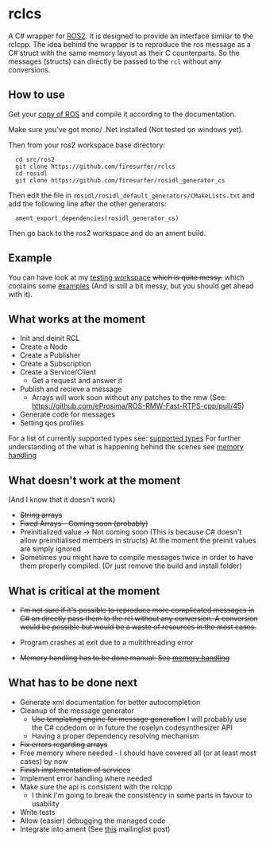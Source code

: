 # rclcs

A C# wrapper for [ROS2](https://github.com/ros2). It is designed to provide an interface similar to the rclcpp.
The idea behind the wrapper is to reproduce the ros message as a C# struct with the same memory layout as their C counterparts.
So the messages (structs) can directly be passed to the `rcl` without any conversions. 

## How to use

Get your [copy of ROS](https://github.com/ros2/ros2/wiki/Linux-Development-Setup) and compile it according to the documentation.

Make sure you've got mono/ .Net installed (Not tested on windows yet).

Then from your ros2 workspace base directory:
```
  cd src/ros2
  git clone https://github.com/firesurfer/rclcs
  cd rosidl
  git clone https://github.com/firesurfer/rosidl_generator_cs
```
Then edit the file in `rosidl/rosidl_default_generators/CMakeLists.txt` and add the following line after the other generators:
```
  ament_export_dependencies(rosidl_generator_cs)
```

Then go back to the ros2 workspace and do an ament build. 

## Example

You can have look at my [testing workspace](https://github.com/firesurfer/rclcs_testing_ws) ~~which is quite messy.~~ which contains some [examples](https://github.com/firesurfer/rclcs_testing_ws/tree/master/src/test_cs/test_cs/Examples) (And is still a bit messy, but you should get ahead with it).


## What works at the moment

* Init and deinit RCL
* Create a Node
* Create a Publisher
* Create a Subscription
* Create a Service/Client
	* Get a request and answer it
* Publish and recieve a  message 
	* Arrays will work soon without any patches to the rmw (See: https://github.com/eProsima/ROS-RMW-Fast-RTPS-cpp/pull/45)
* Generate code for messages 
* Setting qos profiles

For a list of currently supported types see: [supported types](doc/SupportedTypes.md)
For further understanding of the what is happening behind the scenes see [memory handling](/doc/MemoryHandling.md)

## What doesn't work at the moment
(And I know that it doesn't work)

* ~~String arrays~~
* ~~Fixed Arrays - Coming soon (probably)~~
* Preinitialized value -> Not coming soon (This is because C# doesn't allow preinitialised members in structs) At the moment the preinit values are simply ignored
* Sometimes you might have to compile messages twice in order to have them properly compiled. (Or just remove the build and install folder)

## What is critical at the moment

* ~~I'm not sure if it's possible to reproduce more complicated messages in C# an directly pass them to the rcl without any conversion. A conversion would be possible but would be a waste of resources in the most cases.~~

* Program crashes at exit due to a multithreading error 
* ~~Memory handling has to be done manual: See [memory handling](/doc/MemoryHandling.md)~~

## What has to be done next

* Generate xml documentation for better autocompletion
* Cleanup of the message generator
   * ~~Use templating engine for message generation~~ I will probably use the C# codedom or in future the roselyn codesynthesizer API
   * Having a proper dependency resolving mechanism
* ~~Fix errors regarding arrays~~
* Free memory where needed - I should have covered all (or at least most cases) by now
* ~~Finish implementation of services~~
* Implement error handling where needed
* Make sure the api is consistent with the rclcpp
	* I think I'm going to break the consistency in some parts in favour to usability
* Write tests
* Allow (easier) debugging the managed code
* Integrate into ament (See [this](https://groups.google.com/d/msg/ros-sig-ng-ros/MN_N_SunrjA/wuEUYOXxEwAJ) mailinglist post)


